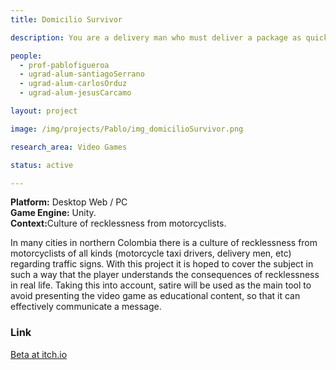 ```yaml
---
title: Domicilio Survivor

description: You are a delivery man who must deliver a package as quickly as possible. However, there are a number of annoying road signs throughout the city. Will you respect it, or will you risk your life in order to be the fastest delivery man in town? 

people:
  - prof-pablofigueroa
  - ugrad-alum-santiagoSerrano
  - ugrad-alum-carlosOrduz
  - ugrad-alum-jesusCarcamo

layout: project

image: /img/projects/Pablo/img_domicilioSurvivor.png

research_area: Video Games

status: active

---
```


<b>Platform:</b> Desktop Web / PC <br>
<b>Game Engine:</b> Unity.<br>
<b>Context:</b>Culture of recklessness from motorcyclists.<br>

In many cities in northern Colombia there is a culture of recklessness from motorcyclists of all kinds (motorcycle taxi drivers, delivery men, etc) regarding traffic signs. With this project it is hoped to cover the subject in such a way that the player understands the consequences of recklessness in real life. Taking this into account, satire will be used as the main tool to avoid presenting the video game as educational content, so that it can effectively communicate a message.

<h3>Link</h3>

<a href="https://berserker1523.itch.io/domicilio-survivor">Beta at itch.io</a>
